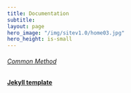 ```yaml
---
title: Documentation
subtitle: 
layout: page
hero_image: "/img/sitev1.0/home03.jpg"
hero_height: is-small
---
```


###### [Common Method]()

#### [Jekyll template]()
